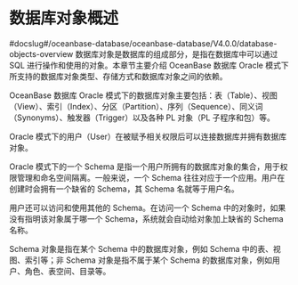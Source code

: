 数据库对象概述 
============================
#docslug#/oceanbase-database/oceanbase-database/V4.0.0/database-objects-overview
数据库对象是数据库的组成部分，是指在数据库中可以通过 SQL 进行操作和使用的对象。本章节主要介绍 OceanBase 数据库 Oracle 模式下所支持的数据库对象类型、存储方式和数据库对象之间的依赖。

OceanBase 数据库 Oracle 模式下的数据库对象主要包括：表（Table）、视图（View）、索引（Index）、分区（Partition）、序列（Sequence）、同义词（Synonyms）、触发器（Trigger）以及各种 PL 对象（PL 子程序和包）等。

Oracle 模式下的用户（User）在被赋予相关权限后可以连接数据库并拥有数据库对象。

Oracle 模式下的一个 Schema 是指一个用户所拥有的数据库对象的集合，用于权限管理和命名空间隔离。一般来说，一个 Schema 往往对应于一个应用。用户在创建时会拥有一个缺省的 Schema，其 Schema 名就等于用户名。

用户还可以访问和使用其他的 Schema。在访问一个 Schema 中的对象时，如果没有指明该对象属于哪一个 Schema，系统就会自动给对象加上缺省的 Schema 名称。

Schema 对象是指在某个 Schema 中的数据库对象，例如 Schema 中的表、视图、索引等；非 Schema 对象是指不属于某个 Schema 的数据库对象，例如用户、角色、表空间、目录等。

